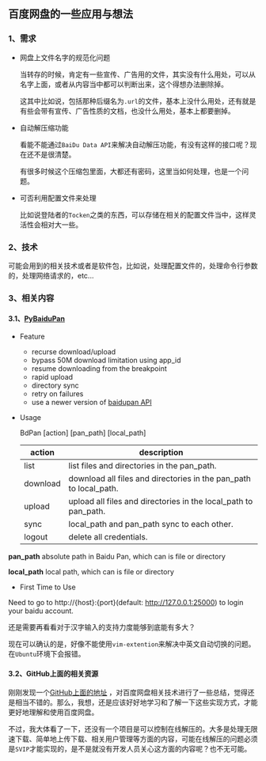 ## 百度网盘的一些应用与想法

### 1、需求

* 网盘上文件名字的规范化问题

    当转存的时候，肯定有一些宣传、广告用的文件，其实没有什么用处，可以从名字上面，或者从内容当中都可以判断出来，这个得想办法删除掉。
  
    这其中比如说，包括那种后缀名为`.url`的文件，基本上没什么用处，还有就是有些会带有宣传、广告性质的文档，也没什么用处，基本上都要删掉。

* 自动解压缩功能
  
    看能不能通过`BaiDu Data API`来解决自动解压功能，有没有这样的接口呢？现在还不是很清楚。

    有很多时候这个压缩包里面，大都还有密码，这里当如何处理，也是一个问题。
 
* 可否利用配置文件来处理

    比如说登陆者的`Tocken`之类的东西，可以存储在相关的配置文件当中，这样灵活性会相对大一些。

### 2、技术

可能会用到的相关技术或者是软件包，比如说，处理配置文件的，处理命令行参数的，处理网络请求的，etc...

### 3、相关内容

#### 3.1、[PyBaiduPan](https://github.com/AlphaCat00/PyBaiduPan)

* Feature

  * recurse download/upload
  * bypass 50M download limitation using app_id
  * resume downloading from the breakpoint
  * rapid upload
  * directory sync
  * retry on failures
  * use a newer version of [baidupan API](https://pan.baidu.com/union/document/basic)

* Usage

  BdPan [action] [pan_path] [local_path]

  | action|  description |
  |-------|--------|
  |list|list files and directories in the pan_path.|
  |download| download all files and directories in the pan_path to local_path. |
  |upload| upload all files and directories in the local_path to pan_path.|
  |sync	| local_path and pan_path sync to each other.|
  |logout	| delete all credentials.  |

**pan_path** absolute path in Baidu Pan, which can is file or directory

**local_path** local path, which can is file or directory

* First Time to Use

Need to go to http://{host}:{port}(default: http://127.0.0.1:25000) to login your baidu account.

还是需要再看看对于汉字输入的支持力度能够到底能有多大？

现在可以确认的是，好像不能使用`vim-extention`来解决中英文自动切换的问题。在`Ubuntu`环境下会报错。

#### 3.2、GitHub上面的相关资源

刚刚发现一个[GitHub上面的地址](https://github.com/topics/baiduyun) ，对百度网盘相关技术进行了一些总结，觉得还是相当不错的。那么，我想，还是应该好好地学习和了解一下这些实现方式，才能更好地理解和使用百度网盘。

不过，我大体看了一下，还没有一个项目是可以控制在线解压的。大多是处理无限速下载、简单地上传下载、相关用户管理等方面的内容，可能在线解压的问题必须是`SVIP`才能实现的，是不是就没有开发人员关心这方面的内容呢？也不无可能。

